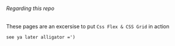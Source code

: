 ###### Regarding this repo

These pages are an excersise to put `Css Flex & CSS Grid` in action 

`see ya later alligator =')`